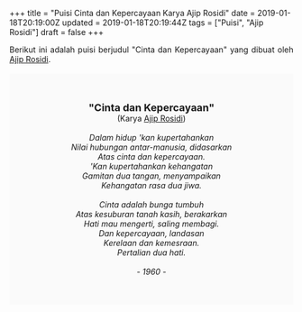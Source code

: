 +++
title = "Puisi Cinta dan Kepercayaan Karya Ajip Rosidi"
date = 2019-01-18T20:19:00Z
updated = 2019-01-18T20:19:44Z
tags = ["Puisi", "Ajip Rosidi"]
draft = false
+++

<div dir="ltr" style="text-align: left;" trbidi="on"><div style="text-align: justify;">Berikut ini adalah puisi berjudul "Cinta dan Kepercayaan" yang dibuat oleh <a href="https://id.wikipedia.org/wiki/Ajip_Rosidi" target="_blank">Ajip Rosidi</a>. </div><br /><div style="background: #FAFAFA; font-size: 14px; height: auto; margin: 0 auto; padding: 50px; text-align: center; width: auto;"><span style="font-size: 18px;"><b>"Cinta dan Kepercayaan"</b></span><br />(Karya <a href="https://www.sekata.web.id/tags/ajip-rosidi" target="_blank">Ajip Rosidi</a>) <br /><br /><i>Dalam hidup 'kan kupertahankan<br />Nilai hubungan antar-manusia, didasarkan<br />Atas cinta dan kepercayaan.<br />'Kan kupertahankan kehangatan<br />Gamitan dua tangan, menyampaikan<br />Kehangatan rasa dua jiwa.<br /><br />Cinta adalah bunga tumbuh<br />Atas kesuburan tanah kasih, berakarkan<br />Hati mau mengerti, saling membagi.<br />Dan kepercayaan, landasan<br />Kerelaan dan kemesraan.<br />Pertalian dua hati.<br /><br />- 1960 -</i> </div></div>
